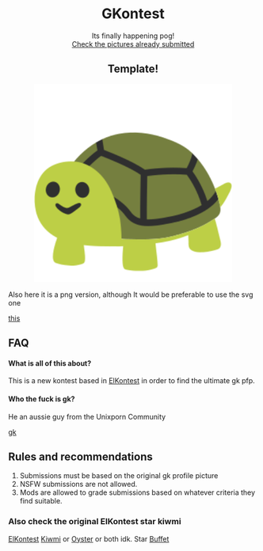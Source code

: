 <h1 align="center">GKontest</h1>
<p align="center" >Its finally happening pog!
<br>
<a href="/SUBMISSIONS.md">Check the pictures already submitted</a>
</p>

<h2 align="center">Template!</h1>
<p align="center">
  <img width="400" src="template.svg">
</p>
Also here it is a png version, although It would be preferable to use the svg one

[this](https://raw.githubusercontent.com/druskus20/gkontest/master/alt-template.png)

## FAQ
#### What is all of this about?
This is a new kontest based in [ElKontest](https://github.com/druskus20/elkontest) in order to find the ultimate gk pfp.

#### Who the fuck is gk?
He an aussie guy from the Unixporn Community

[gk](https://github.com/6gk "gk")

## Rules and recommendations
1. Submissions must be based on the original gk profile picture
2. NSFW submissions are not allowed. 
3. Mods are allowed to grade submissions based on whatever criteria they find suitable.

### Also check the original ElKontest star kiwmi
[ElKontest](https://github.com/druskus20/elkontest)
[Kiwmi](https://github.com/buffet/kiwmi) or [Oyster](https://github.com/buffet/oyster) or both idk. Star [Buffet](https://github.com/buffet)
